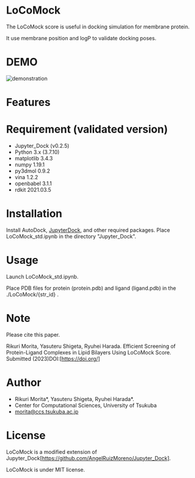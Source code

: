 # LoCoMock

The LoCoMock score is useful in docking simulation for membrane protein.


It use membrane position and logP to validate docking poses.
  
# DEMO  
![demonstration](https://user-images.githubusercontent.com/3397013/177257670-1094ffc2-cceb-4be6-a1fb-795fd3af8f34.png)


# Features

 
# Requirement (validated version)
  
- Jupyter_Dock (v0.2.5)
- Python 3.x (3.7.10)
 - matplotlib                3.4.3
 - numpy                     1.19.1
 - py3dmol                   0.9.2
 - vina                      1.2.2
 - openbabel                 3.1.1
 - rdkit                     2021.03.5
 
# Installation
Install AutoDock, [JupyterDock](https://github.com/AngelRuizMoreno/Jupyter_Dock), and other required packages.
Place LoCoMock_std.ipynb in the directory "Jupyter_Dock".

 
# Usage
Launch LoCoMock_std.ipynb.


Place PDB files for protein (protein.pdb) and ligand (ligand.pdb) in the ./LoCoMock/{str_id} .

 
# Note
Please cite this paper.


Rikuri Morita, Yasuteru Shigeta, Ryuhei Harada. Efficient Screening of Protein-Ligand Complexes in Lipid Bilayers Using LoCoMock Score. Submitted (2023)DOI:[https://doi.org/]

 
# Author
- Rikuri Morita*, Yasuteru Shigeta, Ryuhei Harada*.
- Center for Computational Sciences, University of Tsukuba
- morita@ccs.tsukuba.ac.jp
 
# License
LoCoMock is a modified extension of Jupyter_Dock[https://github.com/AngelRuizMoreno/Jupyter_Dock].


LoCoMock is under MIT license.
